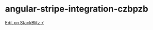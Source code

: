 # angular-stripe-integration-czbpzb

[Edit on StackBlitz ⚡️](https://stackblitz.com/edit/angular-stripe-integration-czbpzb)